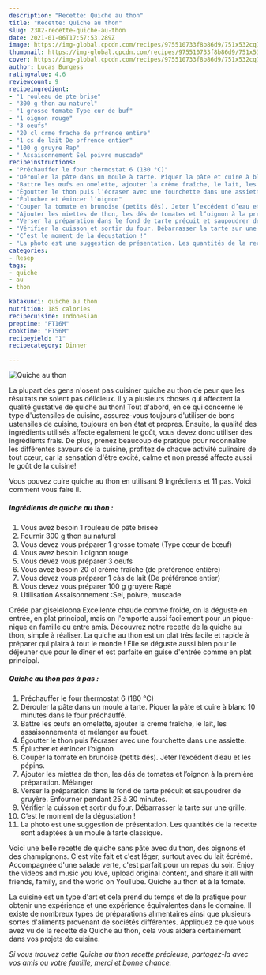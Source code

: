 ```yaml
---
description: "Recette: Quiche au thon"
title: "Recette: Quiche au thon"
slug: 2382-recette-quiche-au-thon
date: 2021-01-06T17:57:53.289Z
image: https://img-global.cpcdn.com/recipes/975510733f8b86d9/751x532cq70/quiche-au-thon-photo-principale-de-la-recette.jpg
thumbnail: https://img-global.cpcdn.com/recipes/975510733f8b86d9/751x532cq70/quiche-au-thon-photo-principale-de-la-recette.jpg
cover: https://img-global.cpcdn.com/recipes/975510733f8b86d9/751x532cq70/quiche-au-thon-photo-principale-de-la-recette.jpg
author: Lucas Burgess
ratingvalue: 4.6
reviewcount: 9
recipeingredient:
- "1 rouleau de pte brise"
- "300 g thon au naturel"
- "1 grosse tomate Type cur de buf"
- "1 oignon rouge"
- "3 oeufs"
- "20 cl crme frache de prfrence entire"
- "1 cs de lait De prfrence entier"
- "100 g gruyre Rap"
- " Assaisonnement Sel poivre muscade"
recipeinstructions:
- "Préchauffer le four thermostat 6 (180 °C)"
- "Dérouler la pâte dans un moule à tarte. Piquer la pâte et cuire à blanc 10 minutes dans le four préchauffé."
- "Battre les œufs en omelette, ajouter la crème fraîche, le lait, les assaisonnements et mélanger au fouet."
- "Égoutter le thon puis l’écraser avec une fourchette dans une assiette."
- "Éplucher et émincer l’oignon"
- "Couper la tomate en brunoise (petits dés). Jeter l’excédent d’eau et les pépins."
- "Ajouter les miettes de thon, les dés de tomates et l’oignon à la première préparation. Mélanger"
- "Verser la préparation dans le fond de tarte précuit et saupoudrer de gruyère. Enfourner pendant 25 à 30 minutes."
- "Vérifier la cuisson et sortir du four. Débarrasser la tarte sur une grille."
- "C’est le moment de la dégustation !"
- "La photo est une suggestion de présentation. Les quantités de la recette sont adaptées à un moule à tarte classique."
categories:
- Resep
tags:
- quiche
- au
- thon

katakunci: quiche au thon 
nutrition: 185 calories
recipecuisine: Indonesian
preptime: "PT16M"
cooktime: "PT56M"
recipeyield: "1"
recipecategory: Dinner

---
```



![Quiche au thon](https://img-global.cpcdn.com/recipes/975510733f8b86d9/751x532cq70/quiche-au-thon-photo-principale-de-la-recette.jpg)

La plupart des gens n'osent pas cuisiner quiche au thon de peur que les résultats ne soient pas délicieux. Il y a plusieurs choses qui affectent la qualité gustative de quiche au thon! Tout d'abord, en ce qui concerne le type d'ustensiles de cuisine, assurez-vous toujours d'utiliser de bons ustensiles de cuisine, toujours en bon état et propres. Ensuite, la qualité des ingrédients utilisés affecte également le goût, vous devez donc utiliser des ingrédients frais. De plus, prenez beaucoup de pratique pour reconnaître les différentes saveurs de la cuisine, profitez de chaque activité culinaire de tout cœur, car la sensation d'être excité, calme et non pressé affecte aussi le goût de la cuisine!

<!--inarticleads1-->

Vous pouvez cuire quiche au thon en utilisant 9 Ingrédients et 11 pas. Voici comment vous faire il.

##### Ingrédients de quiche au thon :

1. Vous avez besoin 1 rouleau de pâte brisée
1. Fournir 300 g thon au naturel
1. Vous devez vous préparer 1 grosse tomate (Type cœur de bœuf)
1. Vous avez besoin 1 oignon rouge
1. Vous devez vous préparer 3 oeufs
1. Vous avez besoin 20 cl crème fraîche (de préférence entière)
1. Vous devez vous préparer 1 càs de lait (De préférence entier)
1. Vous devez vous préparer 100 g gruyère Rapé
1. Utilisation  Assaisonnement :Sel, poivre, muscade


Créée par giseleloona Excellente chaude comme froide, on la déguste en entrée, en plat principal, mais on l&#39;emporte aussi facilement pour un pique-nique en famille ou entre amis. Découvrez notre recette de la quiche au thon, simple à réaliser. La quiche au thon est un plat très facile et rapide à préparer qui plaira à tout le monde ! Elle se déguste aussi bien pour le déjeuner que pour le dîner et est parfaite en guise d&#39;entrée comme en plat principal. 

<!--inarticleads2-->

##### Quiche au thon pas à pas :

1. Préchauffer le four thermostat 6 (180 °C)
1. Dérouler la pâte dans un moule à tarte. Piquer la pâte et cuire à blanc 10 minutes dans le four préchauffé.
1. Battre les œufs en omelette, ajouter la crème fraîche, le lait, les assaisonnements et mélanger au fouet.
1. Égoutter le thon puis l’écraser avec une fourchette dans une assiette.
1. Éplucher et émincer l’oignon
1. Couper la tomate en brunoise (petits dés). Jeter l’excédent d’eau et les pépins.
1. Ajouter les miettes de thon, les dés de tomates et l’oignon à la première préparation. Mélanger
1. Verser la préparation dans le fond de tarte précuit et saupoudrer de gruyère. Enfourner pendant 25 à 30 minutes.
1. Vérifier la cuisson et sortir du four. Débarrasser la tarte sur une grille.
1. C’est le moment de la dégustation !
1. La photo est une suggestion de présentation. Les quantités de la recette sont adaptées à un moule à tarte classique.


Voici une belle recette de quiche sans pâte avec du thon, des oignons et des champignons. C&#39;est vite fait et c&#39;est léger, surtout avec du lait écrémé. Accompagnée d&#39;une salade verte, c&#39;est parfait pour un repas du soir. Enjoy the videos and music you love, upload original content, and share it all with friends, family, and the world on YouTube. Quiche au thon et à la tomate. 

<!--inarticleads1-->

<p>
La cuisine est un type d'art et cela prend du temps et de la pratique pour obtenir une expérience et une expérience équivalentes dans le domaine. Il existe de nombreux types de préparations alimentaires ainsi que plusieurs sortes d'aliments provenant de sociétés différentes. Appliquez ce que vous avez vu de la recette de Quiche au thon, cela vous aidera certainement dans vos projets de cuisine.
</p>

<p>
<i>Si vous trouvez cette Quiche au thon recette précieuse, partagez-la avec vos amis ou votre famille, merci et bonne chance.</i>
</p>
